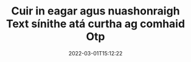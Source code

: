 ---
############################# Static ############################
layout: "auto-gen-signature"
date: 2022-03-01T15:12:22
draft: false
operation: Update
signaturetype: Text
fileformat: Otp
productName: .NET
lang: ga
productCode: net
otherformats: pdf doc docx docm dot dotm dotx odt ott rtf xls xlsx xlsm xlsb csv ods ots xltx xltm ppt pptx pps ppsx odp otp potx potm pptm ppsm
breadcrumb: Put Text signature on Otp for C#

############################# Head ############################
head_title: "Nuashonraigh Text sínithe atá curtha i gcomhad Otp le C#"
head_description: "Úsáid cód .NET atá simplí agus éasca le tuiscint le haghaidh nuashonruithe sínithe Text i ndoiciméid sínithe Otp."

############################# Header ############################
title: "Cuir in eagar agus nuashonraigh Text sínithe atá curtha ag comhaid Otp"
description: "Soláthraíonn API le haghaidh .NET feidhmiúlacht le haghaidh sínithe Text nuashonraithe ag Otp doiciméad. Nuashonraigh ríomhshínithe taobh istigh de do dhoiciméid Otp le cúpla líne de chód C# go tapa agus go héasca."
bg_image: "https://cms.admin.containerize.com/templates/aspose/App_Themes/V3/images/bg/header1.png"
bg_overlay: false
button:
    enable: true

############################# SubMenu ############################
submenu:
    enable: true

    left:
        img_alt: "GroupDocs.Signature for .NET"
        image: "https://cms.admin.containerize.com/templates/groupdocs/images/product-logos/90x90-noborder/groupdocs-signature-net.png"
        product: "GroupDocs.Signature"
        platform: ".NET"



############################# About ############################
about:
    enable: true
    title: "Faigh amach faoi ghnéithe API GroupDocs.Signature for .NET"
    content: |
        [GroupDocs.Signature for .NET](https://products.groupdocs.com/signature/net/) Tá rogha leathan bealaí le próiseáil i bhformáidí doiciméid éilimh trí úsáid a bhaint as sínithe leictreonacha i bhfeidhmiúlacht API. Tacaítear le speictream leathan ríomhshínithe amhail téacsanna, íomhánna, deimhnithe digiteacha, barrachóid, cóid QR, stampaí nó meiteashonraí. Is féidir le custaiméirí sínithe digiteacha a chur leis, a bhaint, a chur in eagar, a bhailíochtú nó a chuardach ag comhaid PDF, doiciméid MS Word, leabhair oibre MS Excel, láithreoireachtaí MS PowerPoint, comhaid Adobe Photoshop agus formáidí éagsúla íomhá. Tá go leor gnéithe agus socruithe úsáideacha ar fáil.
    

############################# Steps ############################
steps:
    enable: true
    title_left: "Conas Text sínithe a athrú i do dhoiciméad Otp"
    content_left: |
        Cuimsíonn [GroupDocs.Signature for .NET](https://products.groupdocs.com/signature/net/) gnéithe úsáideacha amhail nuashonrú ar Text sínithe a cuireadh i ndoiciméid Otp. Is féidir gnéithe sínithe a athrú gan cód breise.
        
        * Ar dtús, cruthaigh réad Síniú ag dul mar chonair paraiméadar cruthaitheoir chuig doiciméad atá le nuashonrú.
        * Ansin, cuir réad sínithe cuí ar an toirt ar an toirt agus socraigh a aitheantóir agus a airíonna nach mór a athrú.
        * Ar deireadh, cuir glaoch ar an modh Nuashonraithe Signature chun réad sínithe ar leith a rith.
        * Próiseáil na torthaí a nuashonrú le d'fhógra.

    title_right: "Riachtanais Chórais"
    content_right: |
        Tacaítear le GroupDocs.Signature for .NET ar gach mór-ardán agus córas oibriúcháin. Sula ndéanann tú an cód thíos, déan cinnte go bhfuil na réamhriachtanais seo a leanas suiteáilte ar do chóras.

        * Córais oibriúcháin: Microsoft Windows, Linux, MacOS
        * Timpeallachtaí forbartha: Microsoft Visual Studio, Xamarin, MonoDevelop
        * Frameworks: .NET Framework, .NET Standard, .NET Core, Mono
        * Íoslódáil an leagan is déanaí de GroupDocs.Signature for .NET ó [Nuget](https://www.nuget.org/packages/groupdocs.signature)
         
    code: |
        ```csharp    
                
        // Set up input Otp file
        string filePath = "input.otp";

        // Instantiate Signature for input file
        using (GroupDocs.Signature.Signature signature = new GroupDocs.Signature.Signature(filePath))
        {
                // Id of signature which is supposed to be updated
                // such Id might be got as a result of search operation
                string id = "ff988ab1-7403-4c8d-8db7-f2a56b9f8530";

                // provide signature features to update
                // set up particular signature id
                TextSignature signatureToUpdate = new TextSignature(id)
                {
                    // specify signature width
                    Width = 130,
                    // specify signature height
                    Height = 20,
                    // set left position
                    Left = 40,
                    // set top position
                    Top = 50,
                    // set up new text
                    Text = "Mr. John Smith"
                };

                // update signature
                bool updateResult = signature.Update(signatureToUpdate);

                // process updation result
                if (updateResult)
                {
                    Console.WriteLine("Signature was updated successfully!");
                }
        }

        ```

############################# Demos ############################
demos:
    enable: true
    title: "Na sínithe Text ar leathanaigh na doiciméid a nuashonrú - Taispeántas Beo"
    content: |
       Cuir sínithe leictreonacha éagsúla den doiciméad Otp in eagar faoi láthair trí chuairt a thabhairt ar an suíomh Gréasáin [GroupDocs.Signature App](https://products.groupdocs.app/signature/family).          

############################# More Formats ############################
more_formats:
    enable: true
    title: "Nuashonraigh sínithe Text éagsúla trí C#"
    content: |
        "Sínithe digiteacha a chur in eagar a chuirtear i bhformáidí éagsúla doiciméad. Nuashonraigh sonraí sínithe gan cód breise."
    format: 
       
       
back_to_top:
    enable: true
---
